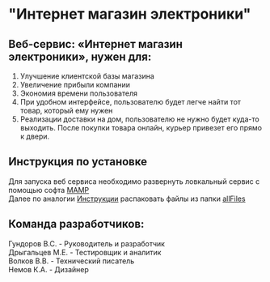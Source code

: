 # "Интернет магазин электроники"
## Веб-сервис: «Интернет магазин электроники», нужен для:
1)	Улучшение клиентской базы магазина
2)	Увеличение прибыли компании
3)	Экономия времени пользователя
4)	При удобном интерфейсе, пользователю будет легче найти тот товар, который ему нужен
5)	Реализации доставки на дом, пользователю не нужно будет куда-то выходить. После покупки товара онлайн, курьер привезет его прямо к двери. 
## Инструкция по установке 
Для запуска веб сервиса необходимо развернуть ловкальный сервис с помощью софта [MAMP](https://www.mamp.info/en/downloads/)  
Далее по аналогии [Инструкции](https://smarticle.ru/ustanovka-i-nastrojka-servera-mamp-instrukcija-po-perenosu-sajta-wordpress-na-mamp/) распаковать файлы из папки [allFiles](https://github.com/NeFlex2/ProektSiPi/tree/main/allFiles)
## Команда разработчиков: 
Гундоров В.С.   -	Руководитель и разработчик  
Дрыгальцев М.Е. -	Тестировщик и аналитик  
Волков В.В.     -	Технический писатель  
Немов К.А.      - Дизайнер  



